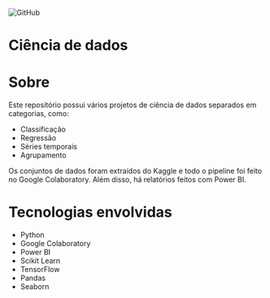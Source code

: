 ![GitHub](https://img.shields.io/github/license/robson-rsp/datascience)
# Ciência de dados

# Sobre
Este repositório possui vários projetos de ciência de dados separados em categorias, como:
* Classificação
* Regressão
* Séries temporais
* Agrupamento

Os conjuntos de dados foram extraídos do Kaggle e todo o pipeline foi feito no Google Colaboratory. Além disso, há relatórios feitos com Power BI.

# Tecnologias envolvidas
* Python
* Google Colaboratory
* Power BI
* Scikit Learn
* TensorFlow
* Pandas
* Seaborn
